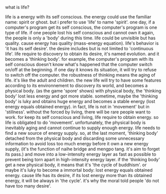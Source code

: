 what is life?

life is a energy with its self conscious. the energy could use the familiar name: spirit or ghost. but i prefer to use 'life' to name 'spirit'. one day, if a computer's program get its self conscious, the computer's program is one type of life. if one people lost his self conscious and cannot own it again, the people is only a 'body' during this time. life could be unvisible but has quality. cause energy has quality (mass-energy equation). life's behavior is 'it has its self desire'. the desire includes but is not limited to 'continuous life'. life require to discovery to obtain its desire, it's named evolution. and it becomes a 'thinking body'. for example, the computer's program with its self conscious doesn't know what's happened that the computer switch on/off at the beginning. if one day it knows its situation, it will try to refuse to switch off the computer. the robustness of thinking means the aging of life. it's like the adult and children. the new life will try to have some features according to its environnement to discovery its world, and becomes a physical body. (as the game 'spore' shows) with physical body, the 'thinking body' lost less energy and got more stable. sometime, maybe the 'thinking body' is luky and obtains huge energy and becomes a stable energy (lost energy equals obtained energy). in fact, life is not in 'movement' but in 'stillness'. without the forced by living, there will be rare people want to work. for keep its self conscious and living, life require to obtain energy. so life is obligated to do 'movement'. unfortunately, the physical body is inevitably aging and cannot continue to supply enough energy. life needs to find a new source of energy supply. so, at the last moment, 'thinking body' detached from the physical body and discarding some unnecessary information to avoid loss too much energy before it own a new energy supply, (it's the function of naihe bridge and mengpo tang. it's aim to forget its pass.) and move into a low-intensity energy layer as fast as possible to prevent being torn apart in high-intensity energy layer. if the 'thinking body' get a new physical body, it means that it's 'the cycle of buddhism'. or maybe it's luky to become a immortal body: lost energy equals obtained energy. cause life has its desire, if its lost energy more than its obtained energy, it will be always in 'the cycle'. it's why the moral told people 'do not have too many desire'.

